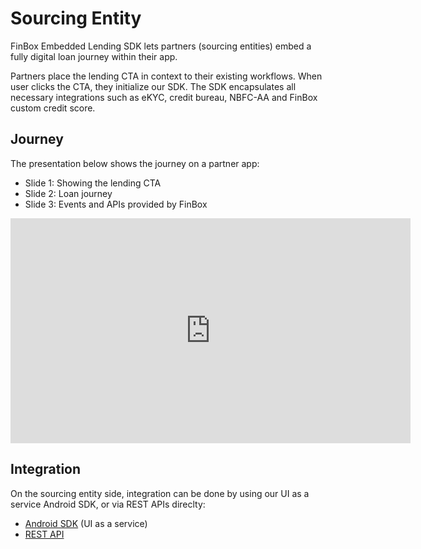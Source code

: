 # Sourcing Entity
FinBox Embedded Lending SDK lets partners (sourcing entities) embed a fully digital loan journey within their app.

Partners place the lending CTA in context to their existing workflows. When user clicks the CTA, they initialize our SDK. The SDK encapsulates all necessary integrations such as eKYC, credit bureau, NBFC-AA and FinBox custom credit score.

## Journey
The presentation below shows the journey on a partner app:
- Slide 1: Showing the lending CTA
- Slide 2: Loan journey
- Slide 3: Events and APIs provided by FinBox

<div class="embed-container">
<iframe width="640" height="360" src="https://miro.com/app/embed/o9J_kqVBawI=/?&pres=1&animate=1" frameborder="0" scrolling="no" allowfullscreen></iframe>
</div>

## Integration
On the sourcing entity side, integration can be done by using our UI as a service Android SDK, or via REST APIs direclty:
- [Android SDK](/middleware/android-sdk.html) (UI as a service)
- [REST API](/middleware/sourcing-rest-api.html)